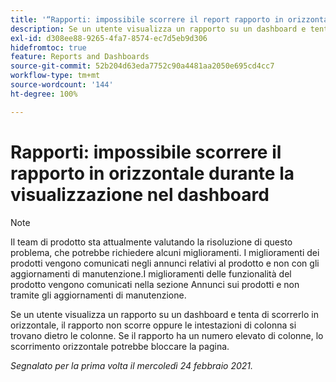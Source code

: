 ```yaml
---
title: '“Rapporti: impossibile scorrere il report rapporto in orizzontale durante la visualizzazione nel dashboard”'
description: Se un utente visualizza un rapporto su un dashboard e tenta di scorrerlo in orizzontale, il rapporto non scorre oppure le intestazioni di colonna si trovano dietro le colonne. Se il rapporto ha un numero elevato di colonne, lo scorrimento orizzontale potrebbe bloccare la pagina.
exl-id: d308ee88-9265-4fa7-8574-ec7d5eb9d306
hidefromtoc: true
feature: Reports and Dashboards
source-git-commit: 52b204d63eda7752c90a4481aa2050e695cd4cc7
workflow-type: tm+mt
source-wordcount: '144'
ht-degree: 100%

---
```


# Rapporti: impossibile scorrere il rapporto in orizzontale durante la visualizzazione nel dashboard

>[!NOTE]
>
>Il team di prodotto sta attualmente valutando la risoluzione di questo problema, che potrebbe richiedere alcuni miglioramenti. I miglioramenti dei prodotti vengono comunicati negli annunci relativi al prodotto e non con gli aggiornamenti di manutenzione.I miglioramenti delle funzionalità del prodotto vengono comunicati nella sezione Annunci sui prodotti e non tramite gli aggiornamenti di manutenzione.

Se un utente visualizza un rapporto su un dashboard e tenta di scorrerlo in orizzontale, il rapporto non scorre oppure le intestazioni di colonna si trovano dietro le colonne. Se il rapporto ha un numero elevato di colonne, lo scorrimento orizzontale potrebbe bloccare la pagina.

_Segnalato per la prima volta il mercoledì 24 febbraio 2021._

